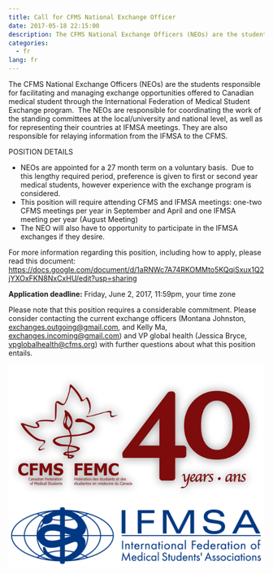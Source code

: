 ```yaml
---
title: Call for CFMS National Exchange Officer
date: 2017-05-18 22:15:00
description: The CFMS National Exchange Officers (NEOs) are the students responsible for facilitating and managing exchange opportunities offered to Canadian medical student through the International Federation of Medical Student Exchange program.
categories:
  - fr
lang: fr
---
```



The CFMS National Exchange Officers (NEOs) are the students responsible for facilitating and managing exchange opportunities offered to Canadian medical student through the International Federation of Medical Student Exchange program.  The NEOs are responsible for coordinating the work of the standing committees at the local/university and national level, as well as for representing their countries at IFMSA meetings. They are also responsible for relaying information from the IFMSA to the CFMS.

POSITION DETAILS

* NEOs are appointed for a 27 month term on a voluntary basis.  Due to this lengthy required period, preference is given to first or second year medical students, however experience with the exchange program is considered.
* This position will require attending CFMS and IFMSA meetings: one-two CFMS meetings per year in September and April and one IFMSA meeting per year (August Meeting)
* The NEO will also have to opportunity to participate in the IFMSA exchanges if they desire.

For more information regarding this position, including how to apply, please read this document: https://docs.google.com/document/d/1aRNWc7A74RKOMMto5KQqiSxux1Q2jYXOxFKN8NxCxHU/edit?usp=sharing

**Application deadline:** Friday, June 2, 2017, 11:59pm, your time zone

Please note that this position requires a considerable commitment. Please consider contacting the current exchange officers (Montana Johnston, exchanges.outgoing@gmail.com, and Kelly Ma, exchanges.incoming@gmail.com) and VP global health (Jessica Bryce, vpglobalhealth@cfms.org) with further questions about what this position entails.

![](/uploads/versions/40th-anniversary-logo---x----640-347x---.jpg)![](/uploads/versions/ifmsa-logo---x----1026-251x---.png)